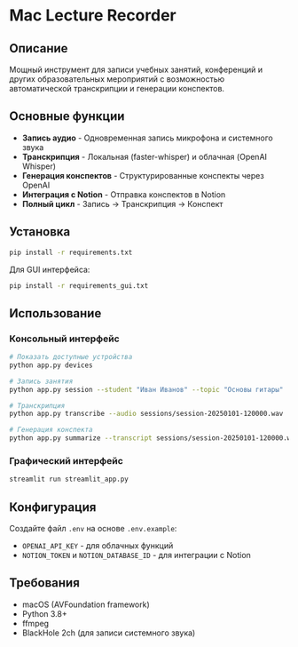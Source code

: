 # Mac Lecture Recorder

## Описание
Мощный инструмент для записи учебных занятий, конференций и других образовательных мероприятий с возможностью автоматической транскрипции и генерации конспектов.

## Основные функции
- **Запись аудио** - Одновременная запись микрофона и системного звука
- **Транскрипция** - Локальная (faster-whisper) и облачная (OpenAI Whisper)
- **Генерация конспектов** - Структурированные конспекты через OpenAI
- **Интеграция с Notion** - Отправка конспектов в Notion
- **Полный цикл** - Запись → Транскрипция → Конспект

## Установка
```bash
pip install -r requirements.txt
```

Для GUI интерфейса:
```bash
pip install -r requirements_gui.txt
```

## Использование

### Консольный интерфейс
```bash
# Показать доступные устройства
python app.py devices

# Запись занятия
python app.py session --student "Иван Иванов" --topic "Основы гитары"

# Транскрипция
python app.py transcribe --audio sessions/session-20250101-120000.wav

# Генерация конспекта
python app.py summarize --transcript sessions/session-20250101-120000.wav.txt
```

### Графический интерфейс
```bash
streamlit run streamlit_app.py
```

## Конфигурация
Создайте файл `.env` на основе `.env.example`:
- `OPENAI_API_KEY` - для облачных функций
- `NOTION_TOKEN` и `NOTION_DATABASE_ID` - для интеграции с Notion

## Требования
- macOS (AVFoundation framework)
- Python 3.8+
- ffmpeg
- BlackHole 2ch (для записи системного звука)